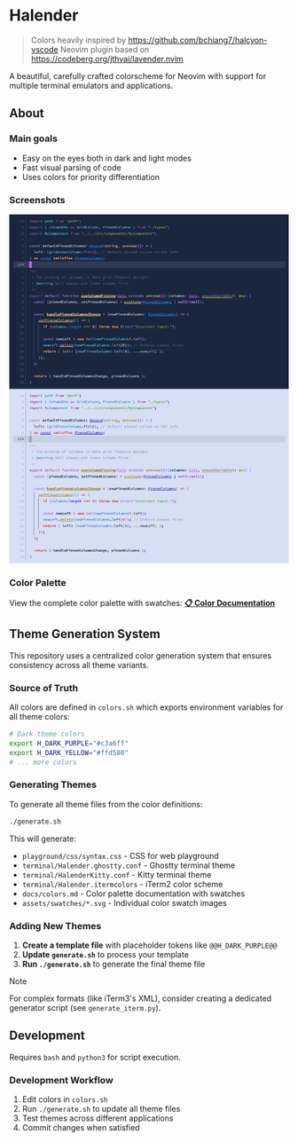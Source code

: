 # Halender

> Colors heavily inspired by <https://github.com/bchiang7/halcyon-vscode>
> Neovim plugin based on <https://codeberg.org/jthvai/lavender.nvim>

A beautiful, carefully crafted colorscheme for Neovim with support for multiple terminal emulators and applications.

## About

### Main goals

- Easy on the eyes both in dark and light modes
- Fast visual parsing of code
- Uses colors for priority differentiation

### Screenshots

![Code highlight](assets/screenshots/code-preview.png)

### Color Palette

View the complete color palette with swatches: **[📋 Color Documentation](docs/colors.md)**

## Theme Generation System

This repository uses a centralized color generation system that ensures consistency across all theme variants.

### Source of Truth

All colors are defined in `colors.sh` which exports environment variables for all theme colors:

```bash
# Dark theme colors
export H_DARK_PURPLE="#c3a6ff"
export H_DARK_YELLOW="#ffd580"
# ... more colors
```

### Generating Themes

To generate all theme files from the color definitions:

```bash
./generate.sh
```

This will generate:

- `playground/css/syntax.css` - CSS for web playground
- `terminal/Halender.ghostty.conf` - Ghostty terminal theme
- `terminal/HalenderKitty.conf` - Kitty terminal theme
- `terminal/Halender.itermcolors` - iTerm2 color scheme
- `docs/colors.md` - Color palette documentation with swatches
- `assets/swatches/*.svg` - Individual color swatch images

### Adding New Themes

1. **Create a template file** with placeholder tokens like `@@H_DARK_PURPLE@@`
2. **Update `generate.sh`** to process your template
3. **Run `./generate.sh`** to generate the final theme file

> [!NOTE]
> For complex formats (like iTerm3's XML), consider creating a dedicated generator script (see `generate_iterm.py`).

## Development

Requires `bash` and `python3` for script execution.

### Development Workflow

1. Edit colors in `colors.sh`
2. Run `./generate.sh` to update all theme files
3. Test themes across different applications
4. Commit changes when satisfied
